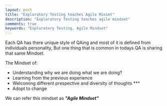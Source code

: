 ```yaml
---
layout: post
title: "Exploratory Testing teaches Agile Minset"
description: "Exploratory Testing teaches agile mindset"
comments: true
keywords: "Exploratory Testing, Agile Mindset"
---
```


Each QA has there unique style of QAing and most of it is defined from individuals personality, But one thing that is common in todays QA is sharing that same Mindset. 

The Mindset of:
- Understanding why we are doing what we are doing?
- Learning from the previous experience
- Welcoming different prespective and diversity of thoughts ***
- Adopt to change

We can refer this mindset as ***"Agile Mindset"***
